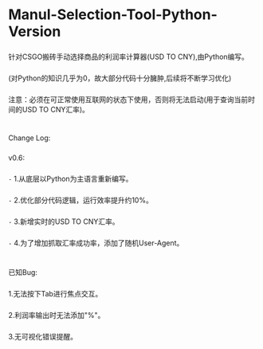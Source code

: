 # Manul-Selection-Tool-Python-Version
###
针对CSGO搬砖手动选择商品的利润率计算器(USD TO CNY),由Python编写。
###
(对Python的知识几乎为0，故大部分代码十分臃肿,后续将不断学习优化)
###
注意：必须在可正常使用互联网的状态下使用，否则将无法启动(用于查询当前时间的USD TO CNY汇率)。
#
###
Change Log:
###
v0.6:
###
`-` 1.从底层以Python为主语言重新编写。
###
`-` 2.优化部分代码逻辑，运行效率提升约10%。
###
`-` 3.新增实时的USD TO CNY汇率。
###
`-` 4.为了增加抓取汇率成功率，添加了随机User-Agent。

#
已知Bug:
###
1.无法按下Tab进行焦点交互。
###
2.利润率输出时无法添加"%"。
###
3.无可视化错误提醒。
